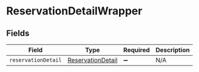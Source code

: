 # ReservationDetailWrapper


## Fields

| Field                                                         | Type                                                          | Required                                                      | Description                                                   |
| ------------------------------------------------------------- | ------------------------------------------------------------- | ------------------------------------------------------------- | ------------------------------------------------------------- |
| `reservationDetail`                                           | [ReservationDetail](../../models/shared/reservationdetail.md) | :heavy_minus_sign:                                            | N/A                                                           |